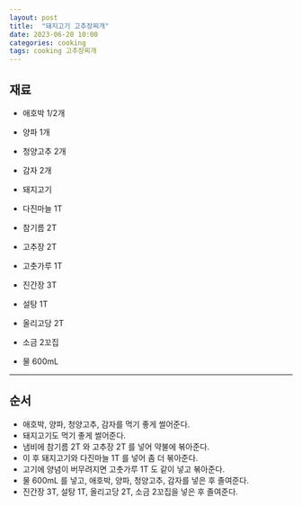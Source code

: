 ```yaml
---
layout: post
title:  "돼지고기 고추장찌개"
date: 2023-06-20 10:00
categories: cooking
tags: cooking 고추장찌개
---
```


## 재료

- 애호박 1/2개
- 양파 1개
- 청양고추 2개
- 감자 2개
- 돼지고기
- 다진마늘 1T

- 참기름 2T
- 고추장 2T
- 고춧가루 1T

- 진간장 3T
- 설탕 1T
- 올리고당 2T
- 소금 2꼬집

- 물 600mL

---

## 순서

- 애호박, 양파, 청양고추, 감자를 먹기 좋게 썰어준다.
- 돼지고기도 먹기 좋게 썰어준다.
- 냄비에 참기름 2T 와 고추장 2T 를 넣어 약불에 볶아준다.
- 이 후 돼지고기와 다진마늘 1T 를 넣어 좀 더 볶아준다.
- 고기에 양념이 버무려지면 고춧가루 1T 도 같이 넣고 볶아준다.
- 물 600mL 를 넣고, 애호박, 양파, 청양고추, 감자를 넣은 후 졸여준다.
- 진간장 3T, 설탕 1T, 올리고당 2T, 소금 2꼬집을 넣은 후 졸여준다.